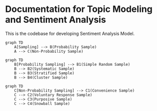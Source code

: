 # Documentation for Topic Modeling and Sentiment Analysis


This is the codebase for developing Sentiment Analysis Model.

```mermaid
graph TD
	A[Sampling] --> B(Probability Sample)
	A --> C(Non-Probability Sample)
```

```mermaid
graph TD
	B[Probability Sampling] --> B1(Simple Random Sample)
	B --> B2(Systematic Sample)
	B --> B3(Stratified Sample)
	B --> B4(Cluster Sample)
```
```mermaid
graph TD
	C[Non-Probability Sampling] --> C1(Convenience Sample)
	C --> C2(Voluntary Response Sample)
	C --> C3(Purposive Sample)
	C --> C4(Snowball Sample)
```
